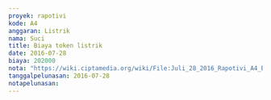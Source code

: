 ```yaml
---
proyek: rapotivi
kode: A4
anggaran: Listrik
nama: Suci
title: Biaya token listrik
date: 2016-07-28
biaya: 202000
nota: "https://wiki.ciptamedia.org/wiki/File:Juli_28_2016_Rapotivi_A4_Biaya_token_listrik.jpg"
tanggalpelunasan: 2016-07-28
notapelunasan:
---
```

